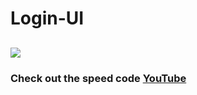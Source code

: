 # Login-UI
![](https://img.shields.io/badge/Dart-Flutter-blue.svg?style=for-the-badge&logo=flutter)
----
### Check out the speed code [YouTube](https://www.youtube.com/watch?v=WAWITePofZk&t=5s)
